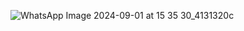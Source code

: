 ![WhatsApp Image 2024-09-01 at 15 35 30_4131320c](https://github.com/user-attachments/assets/f0d65d8b-6ad9-4951-922d-daca98b70268)
